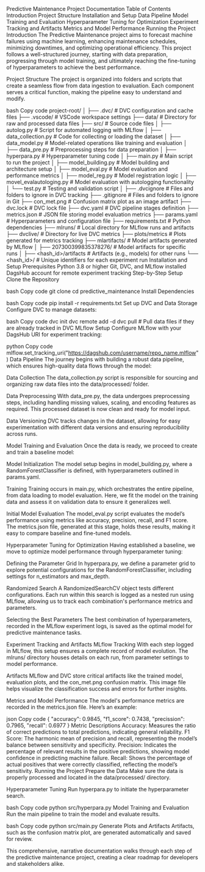 Predictive Maintenance Project Documentation
Table of Contents
Introduction
Project Structure
Installation and Setup
Data Pipeline
Model Training and Evaluation
Hyperparameter Tuning for Optimization
Experiment Tracking and Artifacts
Metrics and Model Performance
Running the Project
Introduction
The Predictive Maintenance project aims to forecast machine failures using machine learning, enhancing maintenance schedules, minimizing downtimes, and optimizing operational efficiency. This project follows a well-structured journey, starting with data preparation, progressing through model training, and ultimately reaching the fine-tuning of hyperparameters to achieve the best performance.

Project Structure
The project is organized into folders and scripts that create a seamless flow from data ingestion to evaluation. Each component serves a critical function, making the pipeline easy to understand and modify.

bash
Copy code
project-root/
│
├── .dvc/                           # DVC configuration and cache files
├── .vscode/                        # VSCode workspace settings
├── data/                           # Directory for raw and processed data files
├── src/                            # Source code files
│   ├── autolog.py                  # Script for automated logging with MLflow
│   ├── data_collection.py          # Code for collecting or loading the dataset
│   ├── data_model.py               # Model-related operations like training and evaluation
│   ├── data_pre.py                 # Preprocessing steps for data preparation
│   ├── hyperpara.py                # Hyperparameter tuning code
│   ├── main.py                     # Main script to run the project
│   ├── model_building.py           # Model building and architecture setup
│   ├── model_eval.py               # Model evaluation and performance metrics
│   ├── model_reg.py                # Model registration logic
│   ├── movel_evalautologing.py     # Model evaluation with autologging functionality
│   └── test.py                     # Testing and validation script
│
├── .dvcignore                      # Files and folders to ignore in DVC tracking
├── .gitignore                      # Files and folders to ignore in Git
├── con_met.png                     # Confusion matrix plot as an image artifact
├── dvc.lock                        # DVC lock file
├── dvc.yaml                        # DVC pipeline stages definition
├── metrics.json                    # JSON file storing model evaluation metrics
├── params.yaml                     # Hyperparameters and configuration file
├── requirements.txt                # Python dependencies
├── mlruns/                         # Local directory for MLflow runs and artifacts
├── dvclive/                        # Directory for live DVC metrics
├── plots/metrics                   # Plots generated for metrics tracking
├── mlartifacts/                    # Model artifacts generated by MLflow
│   ├── 207300399835378276/         # Model artifacts for specific runs
│   ├── <hash_id>/artifacts         # Artifacts (e.g., models) for other runs
└── <hash_id>/                      # Unique identifiers for each experiment run
Installation and Setup
Prerequisites
Python 3.8 or higher
Git, DVC, and MLflow installed
DagsHub account for remote experiment tracking
Step-by-Step Setup
Clone the Repository

bash
Copy code
git clone <your-repo-url>
cd predictive_maintenance
Install Dependencies

bash
Copy code
pip install -r requirements.txt
Set up DVC and Data Storage
Configure DVC to manage datasets:

bash
Copy code
dvc init
dvc remote add -d <remote-name> <remote-url>
dvc pull  # Pull data files if they are already tracked in DVC
MLflow Setup
Configure MLflow with your DagsHub URI for experiment tracking:

python
Copy code
mlflow.set_tracking_uri("https://dagshub.com/username/repo_name.mlflow")
Data Pipeline
The journey begins with building a robust data pipeline, which ensures high-quality data flows through the model:

Data Collection
The data_collection.py script is responsible for sourcing and organizing raw data files into the data/processed/ folder.

Data Preprocessing
With data_pre.py, the data undergoes preprocessing steps, including handling missing values, scaling, and encoding features as required. This processed dataset is now clean and ready for model input.

Data Versioning
DVC tracks changes in the dataset, allowing for easy experimentation with different data versions and ensuring reproducibility across runs.

Model Training and Evaluation
Once the data is ready, we proceed to create and train a baseline model:

Model Initialization
The model setup begins in model_building.py, where a RandomForestClassifier is defined, with hyperparameters outlined in params.yaml.

Training
Training occurs in main.py, which orchestrates the entire pipeline, from data loading to model evaluation. Here, we fit the model on the training data and assess it on validation data to ensure it generalizes well.

Initial Model Evaluation
The model_eval.py script evaluates the model’s performance using metrics like accuracy, precision, recall, and F1 score. The metrics.json file, generated at this stage, holds these results, making it easy to compare baseline and fine-tuned models.

Hyperparameter Tuning for Optimization
Having established a baseline, we move to optimize model performance through hyperparameter tuning:

Defining the Parameter Grid
In hyperpara.py, we define a parameter grid to explore potential configurations for the RandomForestClassifier, including settings for n_estimators and max_depth.

Randomized Search
A RandomizedSearchCV object tests different configurations. Each run within this search is logged as a nested run using MLflow, allowing us to track each combination's performance metrics and parameters.

Selecting the Best Parameters
The best combination of hyperparameters, recorded in the MLflow experiment logs, is saved as the optimal model for predictive maintenance tasks.

Experiment Tracking and Artifacts
MLflow Tracking
With each step logged in MLflow, this setup ensures a complete record of model evolution. The mlruns/ directory houses details on each run, from parameter settings to model performance.

Artifacts
MLflow and DVC store critical artifacts like the trained model, evaluation plots, and the con_met.png confusion matrix. This image file helps visualize the classification success and errors for further insights.

Metrics and Model Performance
The model's performance metrics are recorded in the metrics.json file. Here’s an example:

json
Copy code
{
    "accuracy": 0.9845,
    "f1_score": 0.7438,
    "precission": 0.7965,
    "recall": 0.6977
}
Metric Descriptions
Accuracy: Measures the ratio of correct predictions to total predictions, indicating general reliability.
F1 Score: The harmonic mean of precision and recall, representing the model’s balance between sensitivity and specificity.
Precision: Indicates the percentage of relevant results in the positive predictions, showing model confidence in predicting machine failure.
Recall: Shows the percentage of actual positives that were correctly classified, reflecting the model’s sensitivity.
Running the Project
Prepare the Data
Make sure the data is properly processed and located in the data/processed/ directory.

Hyperparameter Tuning
Run hyperpara.py to initiate the hyperparameter search.

bash
Copy code
python src/hyperpara.py
Model Training and Evaluation
Run the main pipeline to train the model and evaluate results.

bash
Copy code
python src/main.py
Generate Plots and Artifacts
Artifacts, such as the confusion matrix plot, are generated automatically and saved for review.

This comprehensive, narrative documentation walks through each step of the predictive maintenance project, creating a clear roadmap for developers and stakeholders alike.
